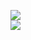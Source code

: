 [![](https://img.shields.io/badge/Made%20With-Github%20Spray-lightgrey.svg?style=for-the-badge&logo=github)](https://github.com/Annihil/github-spray#1003)  
[![](https://i.imgur.com/2DrTn0Z.gif)](https://github.com/Annihil/github-spray)